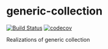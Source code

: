 # generic-collection

[![Build Status](https://travis-ci.org/KartaviK/generic-collection-php.svg?branch=master)](https://travis-ci.org/KartaviK/generic-collection-php)
[![codecov](https://codecov.io/gh/KartaviK/generic-collection-php/branch/master/graph/badge.svg)](https://codecov.io/gh/KartaviK/generic-collection-php)

Realizations of generic collection
